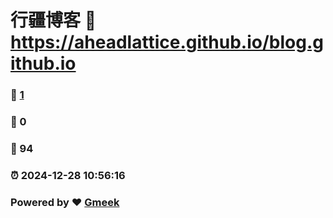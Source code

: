 # 行疆博客 :link: https://aheadlattice.github.io/blog.github.io 
### :page_facing_up: [1](https://aheadlattice.github.io/blog.github.io/tag.html) 
### :speech_balloon: 0 
### :hibiscus: 94 
### :alarm_clock: 2024-12-28 10:56:16 
### Powered by :heart: [Gmeek](https://github.com/Meekdai/Gmeek)
